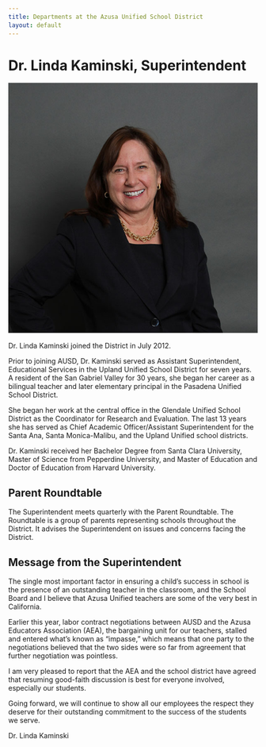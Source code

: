 ```yaml
---
title: Departments at the Azusa Unified School District
layout: default
---
```


# Dr. Linda Kaminski, Superintendent

![](/images/teachers/img_3351.jpg)

Dr. Linda Kaminski joined the District in July 2012.

Prior to joining AUSD, Dr. Kaminski served as Assistant Superintendent, Educational Services in the Upland Unified School District for seven years. A resident of the San Gabriel Valley for 30 years, she began her career as a bilingual teacher and later elementary principal in the Pasadena Unified School District.
 
She began her work at the central office in the Glendale Unified School District as the Coordinator for Research and Evaluation. The last 13 years she has served as Chief Academic Officer/Assistant Superintendent for the Santa Ana, Santa Monica-Malibu, and the Upland Unified school districts.

Dr. Kaminski received her Bachelor Degree from Santa Clara University, Master of Science from Pepperdine University, and Master of Education and Doctor of Education from Harvard University.  

## Parent Roundtable

The Superintendent meets quarterly with the Parent Roundtable. The Roundtable is  a group of parents representing schools throughout the District. It advises the Superintendent on issues and concerns facing the District.

## Message from the Superintendent

The single most important factor in ensuring a child’s success in school is the presence of an outstanding teacher in the classroom, and the School Board and I believe that Azusa Unified teachers are some of the very best in California. 

Earlier this year, labor contract negotiations between AUSD and the Azusa Educators Association (AEA), the bargaining unit for our teachers, stalled and entered what’s known as “impasse,” which means that one party to the negotiations believed that the two sides were so far from agreement that further negotiation was pointless.

I am very pleased to report that the AEA and the school district have agreed that resuming good-faith discussion is best for everyone involved, especially our students.

Going forward, we will continue to show all our employees the respect they deserve for their outstanding commitment to the success of the students we serve.

Dr. Linda Kaminski

